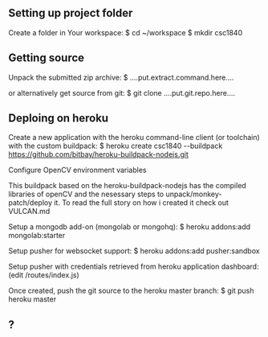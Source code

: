 ## Setting up project folder

Create a folder in Your workspace:
	$ cd ~/workspace
	$ mkdir csc1840

## Getting source

Unpack the submitted zip archive:
	$ ....put.extract.command.here....
	
or alternatively get source from git:
	$ git clone ....put.git.repo.here....

## Deploing on heroku

Create a new application with the heroku command-line client (or toolchain) with the custom buildpack:
	$ heroku create csc1840 --buildpack https://github.com/bitbay/heroku-buildpack-nodejs.git

Configure OpenCV environment variables

This buildpack based on the heroku-buildpack-nodejs has the compiled libraries of openCV and the nesessary steps to unpack/monkey-patch/deploy it.
To read the full story on how i created it check out VULCAN.md

Setup a mongodb add-on (mongolab or mongohq):
	$ heroku addons:add mongolab:starter

Setup pusher for websocket support:
	$ heroku addons:add pusher:sandbox

Setup pusher with credentials retrieved from heroku application dashboard:
(edit /routes/index.js)

Once created, push the git source to the heroku master branch:
	$ git push heroku master
	
## ?
